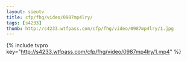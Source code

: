```yaml
--- 
layout: sieutv
title: cfp/fhg/video/0987mp4lry/
tags: [s4233]
thumb: http://s4233.wtfpass.com/cfp/fhg/video/0987mp4lry/1.jpg
---
```

{% include tvpro key="http://s4233.wtfpass.com/cfp/fhg/video/0987mp4lry/1.mp4" %} 

